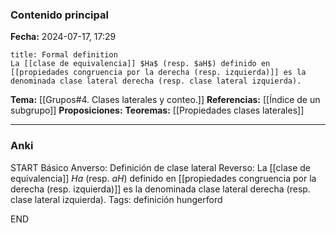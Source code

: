 ### Contenido principal

**Fecha:** 2024-07-17, 17:29

```ad-formal
title: Formal definition
La [[clase de equivalencia]] $Ha$ (resp. $aH$) definido en [[propiedades congruencia por la derecha (resp. izquierda)]] es la denominada clase lateral derecha (resp. clase lateral izquierda).
```

**Tema:** [[Grupos#4. Clases laterales y conteo.]]
**Referencias:** [[Índice de un subgrupo]]
**Proposiciones:** 
**Teoremas:** [[Propiedades clases laterales]]

---
### Anki

START
Básico
Anverso: Definición de clase lateral
Reverso: La [[clase de equivalencia]] $Ha$ (resp. $aH$) definido en [[propiedades congruencia por la derecha (resp. izquierda)]] es la denominada clase lateral derecha (resp. clase lateral izquierda).
Tags: definición hungerford
<!--ID: 1721893777270-->
END
